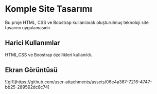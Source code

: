<h1>Komple Site Tasarımı</h1>

Bu proje HTML, CSS ve Boostrap kullanılarak oluşturulmuş teknoloji site tasarımı uygulamasıdır. 

<h2> Harici Kullanımlar</h2>
HTML,CSS ve Boostrap özellikleri kullanıldı.

<h2> Ekran Görüntüsü</h2>
![gif](https://github.com/user-attachments/assets/06e4a367-7216-4747-bb25-289592dc8c74)
